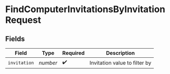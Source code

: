 # FindComputerInvitationsByInvitationRequest


## Fields

| Field                         | Type                          | Required                      | Description                   |
| ----------------------------- | ----------------------------- | ----------------------------- | ----------------------------- |
| `invitation`                  | *number*                      | :heavy_check_mark:            | Invitation value to filter by |